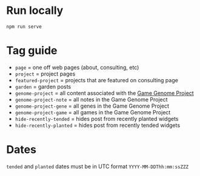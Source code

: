 # Run locally

`npm run serve`

# Tag guide

- `page` = one off web pages (about, consulting, etc)
- `project` = project pages
- `featured-project` = projects that are featured on consulting page
- `garden` = garden posts
- `genome-project` = all content associated with the [Game Genome Project](/src/garden/game-genome-project/index.md)
- `genome-project-note` = all notes in the Game Genome Project
- `genome-project-gene` = all genes in the Game Genome Project
- `genome-project-game` = all games in the Game Genome Project
- `hide-recently-tended` = hides post from recently planted widgets
- `hide-recently-planted` = hides post from recently tended widgets

# Dates
`tended` and `planted` dates must be in UTC format `YYYY-MM-DDThh:mm:ssZZZ`